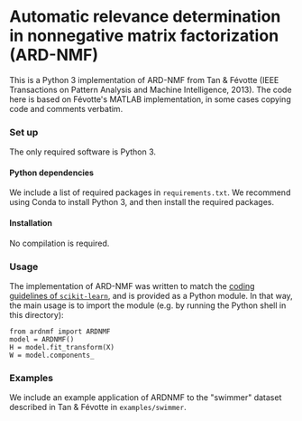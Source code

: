 # Automatic relevance determination in nonnegative matrix factorization (ARD-NMF)

This is a Python 3 implementation of ARD-NMF from Tan & Févotte (IEEE Transactions on Pattern Analysis and Machine Intelligence, 2013). The code here is based on Févotte's MATLAB implementation, in some cases copying code and comments verbatim.

### Set up

The only required software is Python 3.

#### Python dependencies

We include a list of required packages in `requirements.txt`. We recommend using Conda to install Python 3, and then install the required packages.

#### Installation

No compilation is required.

### Usage

The implementation of ARD-NMF was written to match the [coding guidelines of `scikit-learn`](http://scikit-learn.org/stable/developers/contributing.html#coding-guidelines), and is provided as a Python module. In that way, the main usage is to import the module (e.g. by running the Python shell in this directory):

    from ardnmf import ARDNMF
    model = ARDNMF()
    H = model.fit_transform(X)
    W = model.components_

### Examples

We include an example application of ARDNMF to the "swimmer" dataset described in Tan & Févotte in `examples/swimmer`.
